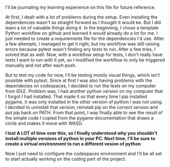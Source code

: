 I'll be journaling my learning experience on this file for future reference. 

At first, I dealt with a lot of problems during the setup. Even installing the dependencies wasn't as straight forward as I thought it would be. But I did learn a lot of valuable things doing it.
In the beginning, I chose a template Python workflow on github and learned it would already do a lot for me. I just needed to create a requirements file for the dependencies I'd use.
After a few attempts, I managed to get it right, but my workflow was still raising errors because pytest wasn't finding any tests to run. After a few tries, I solved that as well.
Now, with a workflow setup for tests, I don't really have tests I want to run with it yet, so I modified the workflow to only be triggered manually and not after each push.

But to test my code for now, I'll be testing mostly visual things, which isn't possible with pytest. Since at first I was also having problems with the dependecies on codespaces, I decided to run the tests on my computer from IDLE.
Problem was, I had another python version on my computer that I forgot I had installed. That made it so that every time I pip installed pygame, it was only installed in the other version of python I was not using.
I decided to uninstall that version, reinstall pip on the correct version and put pip back on PATH. From that point, I was finally able to see the result of the simple code I copied from the pygame documentation that draws a circle
and makes it move with WASD.

**I lost A LOT of time over this, so I finally understood why you shouldn't install multiple versions of python in your PC. Next time, I'll be sure to create a virtual environment to run a different vesion of python**

Now I just need to configure the codespaces environment and I'll be all set to start actually working on the coding part of the project.
